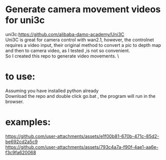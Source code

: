 # Generate camera movement videos for uni3c
uni3c:https://github.com/alibaba-damo-academy/Uni3C \
Uni3C is great for camera control with wan2.1, however, the controlnet requires a video input, their original method  to convert a pic to depth map and then to camera video, as I tested ,is not so convenient.  \
So I created this repo to generate video movements. \
# to use:
Assuming you have installed python already \
Download the repo and double click go.bat , the program will run in the browser.
# examples:
https://github.com/user-attachments/assets/e1f00b81-670b-471c-85d2-be692cd2a5c9 \
https://github.com/user-attachments/assets/793c4a7a-f90f-4ae1-aa6e-f3c9fa620068

